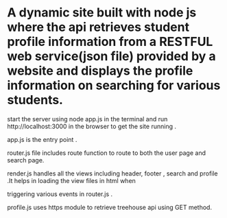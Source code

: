 # A dynamic site built with node js where the api retrieves student profile information from a RESTFUL web service(json file) provided by a website and displays the profile information on searching for various students.

start the server using node app.js in the terminal and run http://localhost:3000 in the browser to get the site running .

app.js is the entry point .

router.js file includes route function to route to both the user page and search page.

render.js handles all the views including header, footer , search and profile .It helps in loading the view files in html when 

triggering various events in router.js .

profile.js uses https module to retrieve treehouse api using GET method.
